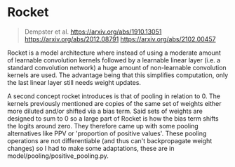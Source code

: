 # Rocket
> Dempster et al.
> https://arxiv.org/abs/1910.13051
> https://arxiv.org/abs/2012.08791
> https://arxiv.org/abs/2102.00457

Rocket is a model architecture where instead of using a moderate amount of learnable convolution kernels followed by a learnable linear layer 
(i.e. a standard convolution network) a huge amount of non-learnable convolution kernels are used. 
The advantage being that this simplifies computation, only the last linear layer still needs weight updates. 

A second concept rocket introduces is that of pooling in relation to 0.
The kernels previously mentioned are copies of the same set of weights either more diluted and/or shifted via a bias term. 
Said sets of weights are designed to sum to 0 so a large part of Rocket is how the bias term shifts the logits around zero.
They therefore came up with some pooling alternatives like PPV or 'proportion of positive values'. 
These pooling operations are not differentiable (and thus can't backpropagate weight changes) so I had to make some adaptations,
these are in model/pooling/positive_pooling.py.